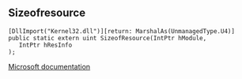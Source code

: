 ## Sizeofresource

```
[DllImport("Kernel32.dll")][return: MarshalAs(UnmanagedType.U4)]
public static extern uint SizeofResource(IntPtr hModule,
   IntPtr hResInfo
);
```

[Microsoft documentation](https://docs.microsoft.com/en-us/windows/win32/api/libloaderapi/nf-libloaderapi-sizeofresource)
